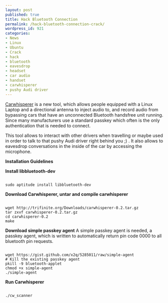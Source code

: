 ```yaml
---
layout: post
published: true
title: Hack Bluetooth Connection
permalink: /hack-bluetooth-connection-crack/
wordpress_id: 921
categories:
- News
- Linux
- Ubuntu
- Crack
- hack
- bluetooth
- eavesdrop
- headset
- car audio
- handset
- carwhisperer
- pushy Audi driver
---
```



<a href="http://trifinite.org/trifinite_stuff_carwhisperer.html">Carwhisperer</a> is a new tool, which allows people equipped with a Linux Laptop and a directional antenna to inject audio to, and record audio from bypassing cars that have an unconnected Bluetooth handsfree unit running. Since many manufacturers use a standard passkey which often is the only authentication that is needed to connect.

This tool allows to interact with other drivers when travelling or maybe used in order to talk to that pushy Audi driver right behind you ;) . It also allows to eavesdrop conversations in the inside of the car by accessing the microphone.



<strong>Installation Guidelines</strong>

<strong>Install libbluetooth-dev </strong>

```

sudo aptitude install libbluetooth-dev

```


<strong>Download Carwhisperer, untar and compile carwhisperer</strong>

```

wget http://trifinite.org/Downloads/carwhisperer-0.2.tar.gz
tar zxvf carwhisperer-0.2.tar.gz
cd carwhisperer-0.2
make

```


<strong>Download simple passkey agent</strong>
A simple passkey agent is needed, a passkey agent, which is written to automatically return pin code 0000 to all bluetooth pin requests.


```

wget https://gist.github.com/x2q/5285011/raw/simple-agent
# Kill the existing passkey agent
pkill -9 bluetooth-applet
chmod +x simple-agent
./simple-agent

```


<strong>Run Carwhisperer</strong>

```

./cw_scanner

```
